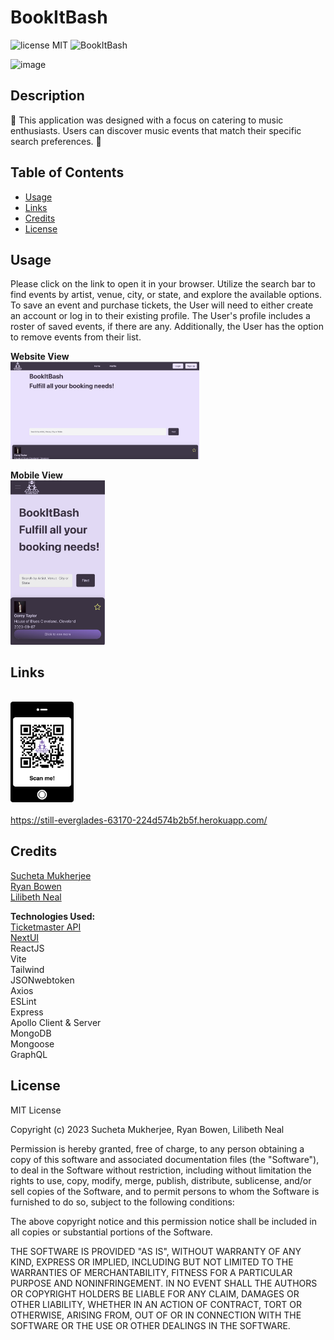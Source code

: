 # BookItBash
![license MIT](https://img.shields.io/badge/license-MIT-green)
![BookItBash](https://img.shields.io/github/languages/top/sucheta90/BookItBash)


![image](./assets/Project.png)

## Description
 🎵 This application was designed with a focus on catering to music enthusiasts. Users can discover music events that match their specific search preferences.  🎵

## Table of Contents
- [Usage](#usage)
- [Links](#links)
- [Credits](#credits)
- [License](#license)

## Usage
Please click on the link to open it in your browser. Utilize the search bar to find events by artist, venue, city, or state, and explore the available options. To save an event and purchase tickets, the User will need to either create an account or log in to their existing profile. The User's profile includes a roster of saved events, if there are any. Additionally, the User has the option to remove events from their list.
    
**Website View**
<br><img src="./images/screenshot1.png"  width="60%" height="30%">

**Mobile View**
<br><img src="./images/screenshot2.png"  width="30%" height="60%">

## Links
<br><img src="./images/Untitled (2).png" width="20%" height="30%">
<br>
<br>https://still-everglades-63170-224d574b2b5f.herokuapp.com/

## Credits
<a href="https://github.com/sucheta90">Sucheta Mukherjee</a>
<br><a href="https://github.com/RyanTheSCholar">Ryan Bowen</a>
<br><a href="https://github.com/lilym036">Lilibeth Neal</a>

**Technologies Used:**
<br><a href="https://developer.ticketmaster.com/products-and-docs/">Ticketmaster API</a>
<br><a href="https://nextui.org/">NextUI</a>
<br>ReactJS
<br>Vite
<br>Tailwind
<br>JSONwebtoken
<br>Axios
<br>ESLint
<br>Express
<br>Apollo Client & Server
<br>MongoDB
<br>Mongoose
<br>GraphQL


## License

MIT License

Copyright (c) 2023 Sucheta Mukherjee, Ryan Bowen, Lilibeth Neal

Permission is hereby granted, free of charge, to any person obtaining a copy
of this software and associated documentation files (the "Software"), to deal
in the Software without restriction, including without limitation the rights
to use, copy, modify, merge, publish, distribute, sublicense, and/or sell
copies of the Software, and to permit persons to whom the Software is
furnished to do so, subject to the following conditions:

The above copyright notice and this permission notice shall be included in all
copies or substantial portions of the Software.

THE SOFTWARE IS PROVIDED "AS IS", WITHOUT WARRANTY OF ANY KIND, EXPRESS OR
IMPLIED, INCLUDING BUT NOT LIMITED TO THE WARRANTIES OF MERCHANTABILITY,
FITNESS FOR A PARTICULAR PURPOSE AND NONINFRINGEMENT. IN NO EVENT SHALL THE
AUTHORS OR COPYRIGHT HOLDERS BE LIABLE FOR ANY CLAIM, DAMAGES OR OTHER
LIABILITY, WHETHER IN AN ACTION OF CONTRACT, TORT OR OTHERWISE, ARISING FROM,
OUT OF OR IN CONNECTION WITH THE SOFTWARE OR THE USE OR OTHER DEALINGS IN THE
SOFTWARE.

